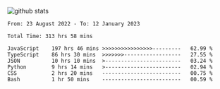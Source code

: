 
![github stats](https://github-readme-stats.vercel.app/api?username=realmahd1&show_icons=true&theme=codeSTACKr&hide_rank=true&count_private=true)

<!--START_SECTION:waka-->

```text
From: 23 August 2022 - To: 12 January 2023

Total Time: 313 hrs 58 mins

JavaScript    197 hrs 46 mins >>>>>>>>>>>>>>>>---------   62.99 %
TypeScript    86 hrs 30 mins  >>>>>>>------------------   27.55 %
JSON          10 hrs 10 mins  >------------------------   03.24 %
Python        9 hrs 14 mins   >------------------------   02.94 %
CSS           2 hrs 20 mins   -------------------------   00.75 %
Bash          1 hr 50 mins    -------------------------   00.59 %
```

<!--END_SECTION:waka-->
